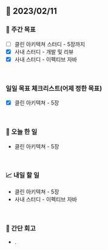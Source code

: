 ## 📅 2023/02/11


### 👏 주간 목표

- [ ] 클린 아키텍쳐 스터디 - 5장까지
- [x] 사내 스터디 - 개발 및 리뷰
- [x] 사내 스터디 - 이펙티브 자바

<br/>

### 일일 목표 체크리스트(어제 정한 목표)   

- [x] 클린 아키텍쳐 - 5장

<br/>

### 💯 오늘 한 일

- 클린 아키텍쳐 - 5장

<br/>

### 📈 내일 할 일

- 클린 아키텍쳐 - 5장
- 사내 스터디 - 이펙티브 자바
  
<br/>

### 🤔 간단 회고

- .
 
